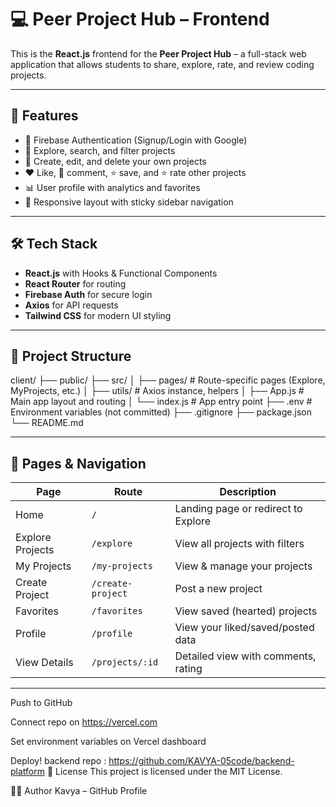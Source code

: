 # 💻 Peer Project Hub – Frontend

This is the **React.js** frontend for the **Peer Project Hub** – a full-stack web application that allows students to share, explore, rate, and review coding projects.

---

## 🚀 Features

- 🔐 Firebase Authentication (Signup/Login with Google)
- 🔎 Explore, search, and filter projects
- 📝 Create, edit, and delete your own projects
- ❤️ Like, 💬 comment, ⭐ save, and ⭐ rate other projects
- 📊 User profile with analytics and favorites
- 📱 Responsive layout with sticky sidebar navigation

---

## 🛠️ Tech Stack

- **React.js** with Hooks & Functional Components
- **React Router** for routing
- **Firebase Auth** for secure login
- **Axios** for API requests
- **Tailwind CSS** for modern UI styling

---

## 📁 Project Structure

client/
├── public/
├── src/
│ ├── pages/ # Route-specific pages (Explore, MyProjects, etc.)
│ ├── utils/ # Axios instance, helpers
│ ├── App.js # Main app layout and routing
│ └── index.js # App entry point
├── .env # Environment variables (not committed)
├── .gitignore
├── package.json
└── README.md

---

## 🧪 Pages & Navigation

| Page             | Route             | Description                         |
|------------------|-------------------|-------------------------------------|
| Home             | `/`               | Landing page or redirect to Explore |
| Explore Projects | `/explore`        | View all projects with filters      |
| My Projects      | `/my-projects`    | View & manage your projects         |
| Create Project   | `/create-project` | Post a new project                  |
| Favorites        | `/favorites`      | View saved (hearted) projects       |
| Profile          | `/profile`        | View your liked/saved/posted data   |
| View Details     | `/projects/:id`   | Detailed view with comments, rating|

---
Push to GitHub

Connect repo on https://vercel.com

Set environment variables on Vercel dashboard

Deploy!
 backend repo : https://github.com/KAVYA-05code/backend-platform
📄 License
This project is licensed under the MIT License.

🧑‍💻 Author
Kavya – GitHub Profile


